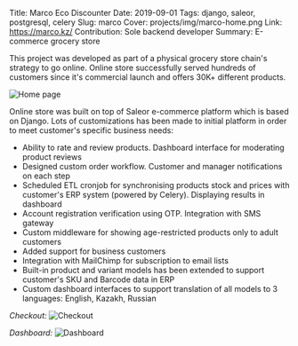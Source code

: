 Title: Marco Eco Discounter
Date: 2019-09-01
Tags: django, saleor, postgresql, celery
Slug: marco
Cover: projects/img/marco-home.png
Link: https://marco.kz/
Contribution: Sole backend developer
Summary: E-commerce grocery store

This project was developed as part of a physical grocery store chain's strategy to go online. Online store successfully served hundreds of customers since it's commercial launch and offers 30K+ different products.

![Home page]({attach}img/marco-home.png)

Online store was built on top of Saleor e-commerce platform which is based on Django.
Lots of customizations has been made to initial platform in order to meet customer's specific business needs:

- Ability to rate and review products. Dashboard interface for moderating product reviews
- Designed custom order workflow. Customer and manager notifications on each step
- Scheduled ETL cronjob for synchronising products stock and prices with customer's ERP system (powered by Celery). Displaying results in dashboard
- Account registration verification using OTP. Integration with SMS gateway
- Custom middleware for showing age-restricted products only to adult customers
- Added support for business customers
- Integration with MailChimp for subscription to email lists
- Built-in product and variant models has been extended to support customer's SKU and Barcode data in ERP
- Custom dashboard interfaces to support translation of all models to 3 languages: English, Kazakh, Russian


*Checkout:*
![Checkout]({attach}img/marco-checkout.png)

*Dashboard:*
![Dashboard]({attach}img/marco-dashboard.png)
